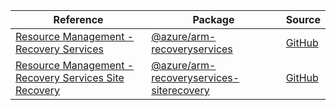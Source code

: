 | Reference | Package | Source |
|---|---|---|
|[Resource Management - Recovery Services](arm-recoveryservices-readme.md)|[@azure/arm-recoveryservices](https://www.npmjs.com/package/@azure/arm-recoveryservices)|[GitHub](https://github.com/Azure/azure-sdk-for-js/blob/main/sdk/recoveryservices/arm-recoveryservices)|
|[Resource Management - Recovery Services Site Recovery](arm-recoveryservices-siterecovery-readme.md)|[@azure/arm-recoveryservices-siterecovery](https://www.npmjs.com/package/@azure/arm-recoveryservices-siterecovery)|[GitHub](https://github.com/Azure/azure-sdk-for-js/blob/main/sdk/recoveryservicessiterecovery/arm-recoveryservices-siterecovery)|

